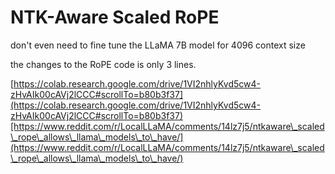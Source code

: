 # NTK-Aware Scaled RoPE

don't even need to fine tune the LLaMA 7B model for 4096 context size

the changes to the RoPE code is only 3 lines.

[https://colab.research.google.com/drive/1VI2nhlyKvd5cw4-zHvAIk00cAVj2lCCC#scrollTo=b80b3f37](https://colab.research.google.com/drive/1VI2nhlyKvd5cw4-zHvAIk00cAVj2lCCC#scrollTo=b80b3f37)[https://www.reddit.com/r/LocalLLaMA/comments/14lz7j5/ntkaware\_scaled\_rope\_allows\_llama\_models\_to\_have/](https://www.reddit.com/r/LocalLLaMA/comments/14lz7j5/ntkaware\_scaled\_rope\_allows\_llama\_models\_to\_have/)
